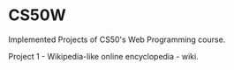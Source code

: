 # CS50W

Implemented Projects of CS50's Web Programming course.

Project 1 - Wikipedia-like online encyclopedia - wiki.
